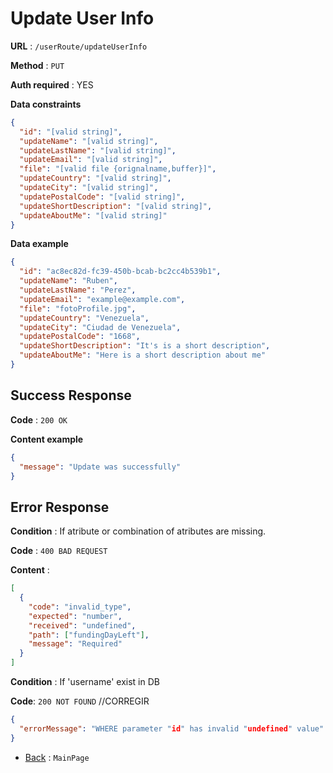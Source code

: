 # Update User Info

**URL** : `/userRoute/updateUserInfo`

**Method** : `PUT`

**Auth required** : YES

**Data constraints**

```json
{
  "id": "[valid string]",
  "updateName": "[valid string]",
  "updateLastName": "[valid string]",
  "updateEmail": "[valid string]",
  "file": "[valid file {orignalname,buffer}]",
  "updateCountry": "[valid string]",
  "updateCity": "[valid string]",
  "updatePostalCode": "[valid string]",
  "updateShortDescription": "[valid string]",
  "updateAboutMe": "[valid string]"
}
```

**Data example**

```json
{
  "id": "ac8ec82d-fc39-450b-bcab-bc2cc4b539b1",
  "updateName": "Ruben",
  "updateLastName": "Perez",
  "updateEmail": "example@example.com",
  "file": "fotoProfile.jpg",
  "updateCountry": "Venezuela",
  "updateCity": "Ciudad de Venezuela",
  "updatePostalCode": "1668",
  "updateShortDescription": "It's is a short description",
  "updateAboutMe": "Here is a short description about me"
}
```

## Success Response

**Code** : `200 OK`

**Content example**

```json
{
  "message": "Update was successfully"
}
```

## Error Response

**Condition** : If atribute or combination of atributes are missing.

**Code** : `400 BAD REQUEST`

**Content** :

```json
[
  {
    "code": "invalid_type",
    "expected": "number",
    "received": "undefined",
    "path": ["fundingDayLeft"],
    "message": "Required"
  }
]
```

**Condition** : If 'username' exist in DB

**Code**: `200 NOT FOUND` //CORREGIR

```json
{
  "errorMessage": "WHERE parameter "id" has invalid "undefined" value"
}
```

- [Back](../../readme.md) : `MainPage`
